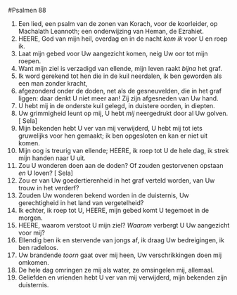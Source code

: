 #Psalmen 88
1. Een lied, een psalm van de zonen van Korach, voor de koorleider, op Machalath Leannoth; een onderwijzing van Heman, de Ezrahiet. 
2. HEERE, God van mijn heil, overdag en in de nacht *kom ik* voor U en roep ik. 
3. Laat mijn gebed voor Uw aangezicht komen, neig Uw oor tot mijn roepen. 
4. Want mijn ziel is verzadigd van ellende, mijn leven raakt *bijna* het graf. 
5. Ik word gerekend tot hen die in de kuil neerdalen, ik ben geworden als een man zonder kracht, 
6. afgezonderd onder de doden, net als de gesneuvelden, die in het graf liggen: daar denkt U niet meer aan! Zíj zijn afgesneden van Uw hand. 
7. U hebt mij in de onderste kuil gelegd, in duistere oorden, in diepten. 
8. Uw grimmigheid leunt op mij, U hebt *mij* neergedrukt door al Uw golven. [ Sela] 
9. Mijn bekenden hebt U ver van mij verwijderd, U hebt mij tot iets gruwelijks voor hen gemaakt; ik ben opgesloten en kan er niet uit komen. 
10. Mijn oog is treurig van ellende; HEERE, ik roep tot U de hele dag, ik strek mijn handen naar U uit. 
11. Zou U wonderen doen aan de doden? Of zouden gestorvenen opstaan *en* U loven? [ Sela] 
12. Zou er van Uw goedertierenheid in het graf verteld worden, van Uw trouw in het verderf? 
13. Zouden Uw wonderen bekend worden in de duisternis, Uw gerechtigheid in het land van vergetelheid? 
14. Ik echter, ik roep tot U, HEERE, mijn gebed komt U tegemoet in de morgen. 
15. HEERE, waarom verstoot U mijn ziel? *Waarom* verbergt U Uw aangezicht voor mij? 
16. Ellendig ben ik en stervende van jongs af, ik draag Uw bedreigingen, ik ben radeloos. 
17. Uw brandende *toorn* gaat over mij heen, Uw verschrikkingen doen mij omkomen. 
18. De hele dag omringen ze mij als water, ze omsingelen mij, allemaal. 
19. Geliefden en vrienden hebt U ver van mij verwijderd, mijn bekenden zijn duisternis.
